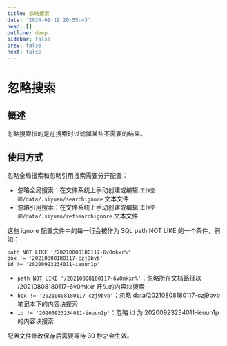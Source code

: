 ```yaml
---
title: 忽略搜索
date: '2024-01-19 20:55:43'
head: []
outline: deep
sidebar: false
prev: false
next: false
---
```




# 忽略搜索

## 概述

忽略搜索指的是在搜索时过滤掉某些不需要的结果。

## 使用方式

忽略全局搜索和忽略引用搜索需要分开配置：

- 忽略全局搜索：在文件系统上手动创建或编辑 `工作空间/data/.siyuan/searchignore` 文本文件
- 忽略引用搜索：在文件系统上手动创建或编辑 `工作空间/data/.siyuan/refsearchignore` 文本文件

这些 ignore 配置文件中的每一行会被作为 SQL path NOT LIKE 的一个条件，例如：

```
path NOT LIKE '/20210808180117-6v0mkxr%'
box != '20210808180117-czj9bvb'
id != '20200923234011-ieuun1p'
```

- ​`path NOT LIKE '/20210808180117-6v0mkxr%'`：忽略所在文档路径以 ​/20210808180117-6v0mkxr 开头的内容块搜索
- ​`box != '20210808180117-czj9bvb'`：忽略 data/20210808180117-czj9bvb 笔记本下的内容块搜索
- ​`id != '20200923234011-ieuun1p'`：忽略 id 为 20200923234011-ieuun1p 的内容块搜索

配置文件修改保存后需要等待 30 秒才会生效。
